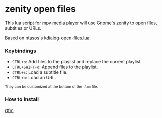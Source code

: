 # zenity open files

This lua script for [mpv media player](https://mpv.io/) will use [Gnome's zenity](https://help.gnome.org/users/zenity/) to open files, subtitles or URLs.

Based on [ntasos](https://github.com/ntasos)'s [kdialog-open-files.lua](https://gist.github.com/ntasos/d1d846abd7d25e4e83a78d22ee067a22).

### Keybindings

+ `CTRL+o`: Add files to the playlist and replace the current playlist.
+ `CTRL+SHIFT+o`: Append files to the playlist.
+ `CTRL+s`: Load a subtitle file.
+ `CTRL+u`: Load an URL.

<sub>They can be customized at the bottom of the `.lua` file.</sub>


### How to Install

[rtfm](https://mpv.io/manual/master/#script-location)
